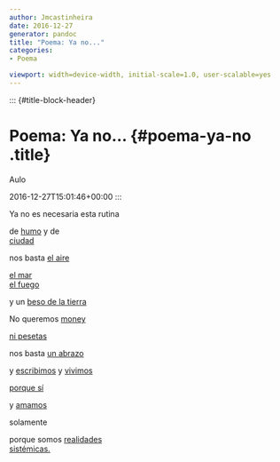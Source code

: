 ```yaml
---
author: Jmcastinheira
date: 2016-12-27
generator: pandoc
title: "Poema: Ya no..."
categories:
- Poema

viewport: width=device-width, initial-scale=1.0, user-scalable=yes
---
```


::: {#title-block-header}
# Poema: Ya no... {#poema-ya-no .title}

Aulo

2016-12-27T15:01:46+00:00
:::

<div>

Ya no es necesaria esta rutina



<div>

de [humo](http://flickr.com/photos/shiroko/210939916/) y de\
[ciudad](http://flickr.com/photos/45street/55332062/)



<div>

nos basta [el aire](http://flickr.com/photos/clarordelluna/485002037/)



<div>

[el mar](http://flickr.com/photos/yarret/284701131/)\
[el fuego](http://flickr.com/photos/odelot/173599313/)



<div>

y un [beso de la tierra](http://flickr.com/photos/encartist/228337230/)



No queremos [money\
](http://flickr.com/photos/amarilla/521939702/)

<div>

[ni pesetas\
](http://flickr.com/photos/amarilla/521939702/)



<div>

nos basta [un abrazo](http://flickr.com/photos/corbata1982/366886764/)



y [escribimos](http://flickr.com/photos/wakalani/163283207/) y
[vivimos](http://flickr.com/photos/satorarepo/1396943120/)

<div>

[porque
sí](http://www.zubiri.org/general/xzreview/2002/pdf/lolas_XZR2002.pdf)



y [amamos](http://flickr.com/photos/fabiolarebello/470674241/)

<div>

solamente



<div>

porque somos [realidades\
sistémicas.](http://www.euskalnet.net/adaher/tesis.htm)



